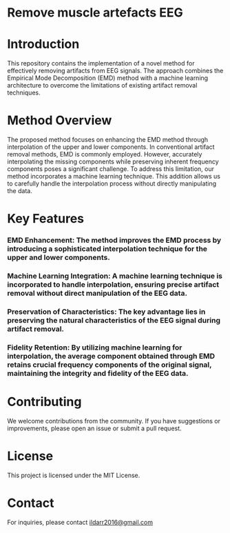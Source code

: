 # Remove muscle artefacts EEG

# Introduction
This repository contains the implementation of a novel method for effectively removing artifacts from EEG signals. The approach combines the Empirical Mode Decomposition (EMD) method with a machine learning architecture to overcome the limitations of existing artifact removal techniques.  

# Method Overview
The proposed method focuses on enhancing the EMD method through interpolation of the upper and lower components. In conventional artifact removal methods, EMD is commonly employed. However, accurately interpolating the missing components while preserving inherent frequency components poses a significant challenge. To address this limitation, our method incorporates a machine learning technique. This addition allows us to carefully handle the interpolation process without directly manipulating the data.

# Key Features
### EMD Enhancement: The method improves the EMD process by introducing a sophisticated interpolation technique for the upper and lower components.  
### Machine Learning Integration: A machine learning technique is incorporated to handle interpolation, ensuring precise artifact removal without direct manipulation of the EEG data.  
### Preservation of Characteristics: The key advantage lies in preserving the natural characteristics of the EEG signal during artifact removal.  
### Fidelity Retention: By utilizing machine learning for interpolation, the average component obtained through EMD retains crucial frequency components of the original signal, maintaining the integrity and fidelity of the EEG data.  

# Contributing
We welcome contributions from the community. If you have suggestions or improvements, please open an issue or submit a pull request.

# License
This project is licensed under the MIT License. 

#  Contact
For inquiries, please contact ildarr2016@gmail.com
  
